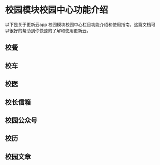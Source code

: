 #  校园模块校园中心功能介绍
以下是关于更新云app 校园模块校园中心栏目功能介绍和使用指南。这篇文档可以很好的帮助到你快速的了解和使用更新云。

## 校餐

## 校车

## 校医

## 校长信箱

## 校园公众号

## 校历

## 校园文章